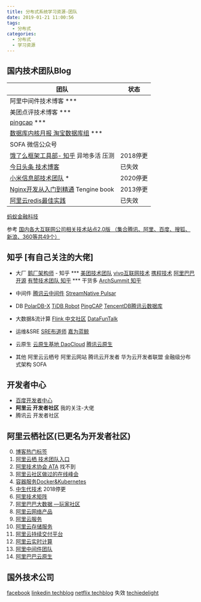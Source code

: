 ```yaml
---
title: 分布式系统学习资源-团队
date: 2019-01-21 11:00:56
tags:
  - 分布式
categories: 
  - 分布式
  - 学习资源
---
```

<p></p>
<!-- more -->


##  国内技术团队Blog




| 团队                                                         | 状态     |
| ------------------------------------------------------------ | -------- |
| 阿里中间件技术博客 ***                                       |          |
| 美团点评技术博客 ***                                         |          |
| [pingcap](https://pingcap.com/blog-cn/) *** | |
| [数据库内核月报 淘宝数据库组](http://mysql.taobao.org/monthly/)   *** | |
| SOFA 微信公众号 | |
| [饿了么框架工具部- 知乎](https://zhuanlan.zhihu.com/p/28585781)  异地多活 压测 | 2018停更 |
| [今日头条 技术博客](https://techblog.toutiao.com/2017/05/02/dao/) | 已失效   |
| [小米信息部技术团队](https://xiaomi-info.github.io/)  *      | 2020停更 |
| [Nginx开发从入门到精通](http://tengine.taobao.org/book/index.html) Tengine book|     2013停更     |
| [阿里云redis最佳实践](https://help.aliyun.com/document_detail/67252.html) | 已失效 |

[蚂蚁金融科技](https://tech.antfin.com/)

参考
[国内各大互联网公司相关技术站点2.0版 （集合腾讯、阿里、百度、搜狐、新浪、360等共49个）](http://www.cnblogs.com/IT-Bear/p/3191423.htmls)


## 知乎 [有自己关注的大佬]

+ 大厂
[鹅厂架构师](https://www.zhihu.com/org/e-han-jia-gou-shi) - 知乎 ***
[美团技术团队](https://www.zhihu.com/org/mei-tuan-dian-ping-ji-shu-tuan-dui/posts)
[vivo互联网技术](https://www.zhihu.com/org/vivohu-lian-wang-ji-zhu-2/posts)
[携程技术](https://www.zhihu.com/org/xi-cheng-ji-shu-zhong-xin/posts)
[阿里巴巴开源](https://www.zhihu.com/people/a-li-xi-tong-ruan-jian-ji-zhu-90/posts)
[有赞技术团队 知乎](https://www.zhihu.com/org/you-zan-ji-zhu-tuan-dui/activities)  *** 干货多
[ArchSummit 知乎](https://www.zhihu.com/org/archsummit/activities)

+ 中间件
[腾讯云中间件](https://www.zhihu.com/org/teng-xun-yun-zhong-jian-jian/posts)
[StreamNative Pulsar](https://www.zhihu.com/org/streamnative/posts)

+ DB
[PolarDB-X](https://www.zhihu.com/org/polardb-x/posts)
[TiDB Robot](https://www.zhihu.com/people/zoeyzhai/posts)
[PingCAP](https://www.zhihu.com/org/pingcap-25/posts)
[TencentDB腾讯云数据库](https://www.zhihu.com/org/tencentdbteng-xun-yun-shu-ju-ku/posts)

+ 大数据&流计算
[Flink 中文社区](https://www.zhihu.com/people/ververica/posts)
[DataFunTalk](https://www.zhihu.com/org/datafuntalk/posts)

+ 运维&SRE
[SRE布道师](https://www.zhihu.com/people/sre-googleyun-wei-jie-mi/posts)
[嘉为蓝鲸](https://www.zhihu.com/org/jia-wei-ke-ji-30/posts)

+ 云原生
[云原生基地  DaoCloud](https://www.zhihu.com/people/yunyuansheng/posts)
[腾讯云原生](https://www.zhihu.com/people/teng-xun-yun-yuan-sheng/posts)

+ 其他
阿里云云栖号
阿里云网站
腾讯云开发者
华为云开发者联盟
金融级分布式架构 SOFA


## 开发者中心
+ [百度开发者中心](https://developer.baidu.com/) 
+ **阿里云 开发者社区**
  我的关注-大佬
+ 腾讯云 开发者社区



## 阿里云栖社区(已更名为开发者社区) 
0. [博客热门标签](https://yq.aliyun.com/tags/)
0. [阿里云栖  技术团队入口](https://yq.aliyun.com/teams)  
1. [阿里技术协会 ATA](https://yq.aliyun.com/tags/tagid_523/)   找不到
2. [阿里云社区做过的在线峰会](https://yq.aliyun.com/topic?spm=a2c4e.11154022.headermainnav.11.7037aMQGaMQGE8#guid-721571)
3. [容器服务Docker&Kubernetes](https://yq.aliyun.com/teams/11/type_blog-cid_450-page_1)
4. [中生代技术](https://yq.aliyun.com/users/1080464764156883?spm=a2c4e.11153940.blogrightarea54004.2.22c86a7d3BdzIB)  2018停更
5. [阿里技术矩阵](https://yq.aliyun.com/teams/16)
6. [阿里巴巴大数据 —玩家社区](https://yq.aliyun.com/teams/6)
7. [阿里云网络产品](https://yq.aliyun.com/teams/28)  
8. [阿里云服务](https://yq.aliyun.com/teams/56/type_blog)
9. [阿里云存储服务](https://yq.aliyun.com/teams/4)
10. [阿里云持续交付平台](https://yq.aliyun.com/teams/20)
11. [阿里云实时计算](https://yq.aliyun.com/teams/67)
12. [阿里中间件团队](https://yq.aliyun.com/teams/22)  
13. [阿里巴巴云原生](https://yq.aliyun.com/teams/252)  

## 国外技术公司
[facebook](https://code.fb.com/) 
[linkedin techblog](https://engineering.linkedin.com/blog) 
[netflix techblog](https://medium.com/netflix-techblog)  失效
[techiedelight](https://www.techiedelight.com/) 





